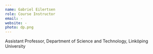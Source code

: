 ```yaml
---
name: Gabriel Eilertsen
role: Course Instructor
email: -
website: -
photo: dp.png
---
```

Assistant Professor, Department of Science and Technology, Linköping University